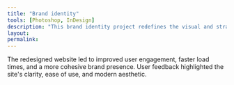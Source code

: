```yaml
---
title: "Brand identity"
tools: [Photoshop, InDesign]
description: "This brand identity project redefines the visual and strategic essence of the brand, focusing on clarity, cohesion, and emotional connection."
layout: 
permalink: 
---
```


The redesigned website led to improved user engagement, faster load times, and a more cohesive brand presence. User feedback highlighted the site's clarity, ease of use, and modern aesthetic. 
 
 
 

